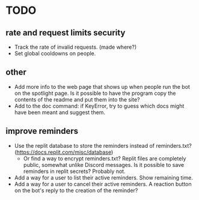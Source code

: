 # TODO

## rate and request limits security
* Track the rate of invalid requests. (made where?)
* Set global cooldowns on people.

## other
* Add more info to the web page that shows up when people run the bot on the spotlight page. Is it possible to have the program copy the contents of the readme and put them into the site?
* Add to the doc command: if KeyError, try to guess which docs might have been meant and suggest them.

## improve reminders
* Use the replit database to store the reminders instead of reminders.txt? (https://docs.replit.com/misc/database)
  * Or find a way to encrypt reminders.txt? Replit files are completely public, somewhat unlike Discord messages. Is it possible to save reminders in replit secrets? Probably not.
* Add a way for a user to list their active reminders. Show remaining time.
* Add a way for a user to cancel their active reminders. A reaction button on the bot's reply to the creation of the reminder?
